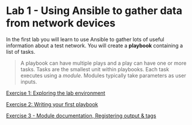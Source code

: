# Lab 1 - Using Ansible to gather data from network devices

In the first lab you will learn to use Ansible to gather lots of
useful information about a test network. You will create a
**playbook** containing a list of tasks.

> A playbook can have multiple plays and a play can have one or more tasks. Tasks are the smallest unit within playbooks. Each task executes using a _module_. Modules typically take parameters as user inputs.


[Exercise 1: Exploring the lab environment](./exercise01-explore)

[Exercise 2: Writing your first playbook](./exercise02-first-playbook)

[Exercise 3 - Module documentation, Registering output & tags](./exercise03-playbook-basics)

